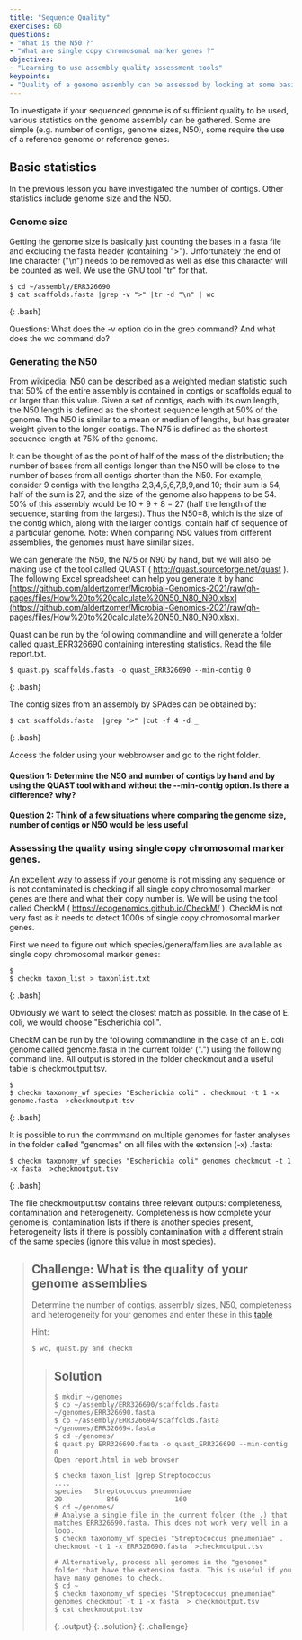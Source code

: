 ```yaml
---
title: "Sequence Quality"
exercises: 60
questions:
- "What is the N50 ?"
- "What are single copy chromosomal marker genes ?"
objectives:
- "Learning to use assembly quality assessment tools"
keypoints:
- "Quality of a genome assembly can be assessed by looking at some basic statistics on the assembly, but also by using an external reference"
---
```


To investigate if your sequenced genome is of sufficient quality to be used, various statistics on the genome assembly can be gathered. Some are simple (e.g. number of contigs, genome sizes, N50), some require the use of a reference genome or reference genes.

## Basic statistics
In the previous lesson you have investigated the number of contigs. Other statistics include genome size and the N50. 

### Genome size

Getting the genome size is basically just counting the bases in a fasta file and excluding the fasta header (containing ">"). Unfortunately the end of line character ("\n") needs to be removed as well as else this character will be counted as well. We use the GNU tool "tr" for that.  

~~~
$ cd ~/assembly/ERR326690
$ cat scaffolds.fasta |grep -v ">" |tr -d "\n" | wc
~~~
{: .bash}

Questions: What does the -v option do in the grep command? And what does the wc command do?

### Generating the N50

From wikipedia:
N50 can be described as a weighted median statistic such that 50% of the entire assembly is contained in contigs or scaffolds equal to or larger than this value. Given a set of contigs, each with its own length, the N50 length is defined as the shortest sequence length at 50% of the genome. The N50 is similar to a mean or median of lengths, but has greater weight given to the longer contigs. The N75 is defined as the shortest sequence length at 75% of the genome.

It can be thought of as the point of half of the mass of the distribution; the number of bases from all contigs longer than the N50 will be close to the number of bases from all contigs shorter than the N50. For example, consider 9 contigs with the lengths 2,3,4,5,6,7,8,9,and 10; their sum is 54, half of the sum is 27, and the size of the genome also happens to be 54. 50% of this assembly would be 10 + 9 + 8 = 27 (half the length of the sequence, starting from the largest). Thus the N50=8, which is the size of the contig which, along with the larger contigs, contain half of sequence of a particular genome. Note: When comparing N50 values from different assemblies, the genomes must have similar sizes.

We can generate the N50, the N75 or N90 by hand, but we will also be making use of the tool called QUAST ( http://quast.sourceforge.net/quast ). The following Excel spreadsheet can help you generate it by hand [https://github.com/aldertzomer/Microbial-Genomics-2021/raw/gh-pages/files/How%20to%20calculate%20N50_N80_N90.xlsx](https://github.com/aldertzomer/Microbial-Genomics-2021/raw/gh-pages/files/How%20to%20calculate%20N50_N80_N90.xlsx).

Quast can be run by the following commandline and will generate a folder called quast_ERR326690 containing interesting statistics. Read the file report.txt.
~~~
$ quast.py scaffolds.fasta -o quast_ERR326690 --min-contig 0
~~~
{: .bash}

The contig sizes from an assembly by SPAdes can be obtained by:
~~~
$ cat scaffolds.fasta  |grep ">" |cut -f 4 -d _
~~~
{: .bash}


Access the folder using your webbrowser and go to the right folder. 


#### Question 1: Determine the N50 and number of contigs by hand and by using the QUAST tool with and without the --min-contig option. Is there a difference? why? 

#### Question 2: Think of a few situations where comparing the genome size, number of contigs or N50 would be less useful




### Assessing the quality using single copy chromosomal marker genes.

An excellent way to assess if your genome is not missing any sequence or is not contaminated is checking if all single copy chromosomal marker genes are there and what their copy number is. We will be using the tool called CheckM ( https://ecogenomics.github.io/CheckM/ ). CheckM is not very fast as it needs to detect 1000s of single copy chromosomal marker genes.

First we need to figure out which species/genera/families are available as single copy chromosomal marker genes:

~~~
$ 
$ checkm taxon_list > taxonlist.txt
~~~
{: .bash}

Obviously we want to select the closest match as possible. In the case of E. coli, we would choose "Escherichia coli". 


CheckM can be run by the following commandline in the case of an E. coli genome called genome.fasta in the current folder (".") using the following command line. All output is stored in the folder checkmout and a useful table is checkmoutput.tsv. 
~~~
$ 
$ checkm taxonomy_wf species "Escherichia coli" . checkmout -t 1 -x genome.fasta  >checkmoutput.tsv
~~~
{: .bash}

It is possible to run the commmand on multiple genomes for faster analyses in the folder called "genomes" on all files with the extension (-x) .fasta:

~~~
$ checkm taxonomy_wf species "Escherichia coli" genomes checkmout -t 1 -x fasta  >checkmoutput.tsv
~~~
{: .bash}

The file checkmoutput.tsv contains three relevant outputs: completeness, contamination and heterogeneity. Completeness is how complete your genome is, contamination lists if there is another species present, heterogeneity lists if there is possibly contamination with a different strain of the same species (ignore this value in most species).

> ## Challenge: What is the quality of your genome assemblies
>
>  Determine the number of contigs, assembly sizes, N50, completeness and heterogeneity for your genomes and enter these in this
> [table](https://docs.google.com/spreadsheets/d/1b8BPKcSUuW2YzgHdMaJN3MEbdgroRJa1dWnf5gkHr9M/edit#gid=0)
>
> Hint:
> ~~~
> $ wc, quast.py and checkm
> ~~~
> 
> 
> > ## Solution
> >
> > 
> > ~~~
> > $ mkdir ~/genomes
> > $ cp ~/assembly/ERR326690/scaffolds.fasta ~/genomes/ERR326690.fasta
> > $ cp ~/assembly/ERR326694/scaffolds.fasta ~/genomes/ERR326694.fasta
> > $ cd ~/genomes/
> > $ quast.py ERR326690.fasta -o quast_ERR326690 --min-contig 0
> > Open report.html in web browser
> >
> > $ checkm taxon_list |grep Streptococcus
> > ....
> > species   Streptococcus pneumoniae                                20           846              160
> > $ cd ~/genomes/
> > # Analyse a single file in the current folder (the .) that matches ERR326690.fasta. This does not work very well in a loop. 
> > $ checkm taxonomy_wf species "Streptococcus pneumoniae" . checkmout -t 1 -x ERR326690.fasta  >checkmoutput.tsv
> >
> > # Alternatively, process all genomes in the "genomes" folder that have the extension fasta. This is useful if you have many genomes to check. 
> > $ cd ~
> > $ checkm taxonomy_wf species "Streptococcus pneumoniae" genomes checkmout -t 1 -x fasta  > checkmoutput.tsv
> > $ cat checkmoutput.tsv
> > ~~~
> > {: .output}
> {: .solution}
{: .challenge}

